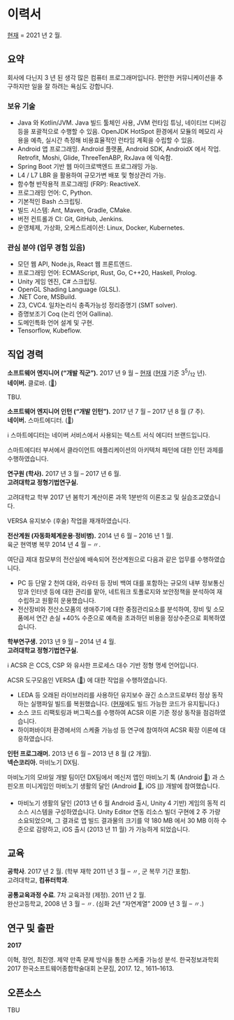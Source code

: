 # 이력서

<u>현재</u> = 2021 년 2 월.

## 요약

회사에 다닌지 3 년 된 생각 많은 컴퓨터 프로그래머입니다. 편안한 커뮤니케이션을 추구하지만 일을 잘 하려는 욕심도 강합니다.

### 보유 기술

- Java 와 Kotlin/JVM. Java 빌드 툴체인 사용, JVM 런타임 튜닝, 네이티브 디버깅 등을 포괄적으로 수행할 수 있음. OpenJDK HotSpot 환경에서 모듈의 메모리 사용을 예측, 실시간 측정해 비용효율적인 런타임 계획을 수립할 수 있음.
- Android 앱 프로그래밍. Android 플랫폼, Android SDK, AndroidX 에서 작업. Retrofit, Moshi, Glide, ThreeTenABP, RxJava 에 익숙함.
- Spring Boot 기반 웹 마이크로백엔드 프로그래밍 가능.
- L4 / L7 LBR 을 활용하여 규모가변 배포 및 형상관리 가능.
- 함수형 반작용적 프로그래밍 (FRP): ReactiveX.
- 프로그래밍 언어: C, Python.
- 기본적인 Bash 스크립팅.
- 빌드 시스템: Ant, Maven, Gradle, CMake.
- 버전 컨트롤과 CI: Git, GitHub, Jenkins.
- 운영체제, 가상화, 오케스트레이션: Linux, Docker, Kubernetes.

### 관심 분야 (업무 경험 있음)

- 모던 웹 API, Node.js, React 웹 프론트엔드.
- 프로그래밍 언어: ECMAScript, Rust, Go, C++20, Haskell, Prolog.
- Unity 게임 엔진, C# 스크립팅.
- OpenGL Shading Language (GLSL).
- .NET Core, MSBuild.
- Z3, CVC4. 일차논리식 충족가능성 정리증명기 (SMT solver).
- 증명보조기 Coq (논리 언어 Gallina).
- 도메인특화 언어 설계 및 구현.
- Tensorflow, Kubeflow.

## 직업 경력

**소프트웨어 엔지니어 (“개발 직군”).** 2017 년 9 월 – <u>현재</u> (<u>현재</u> 기준 3<sup>5</sup>/<sub>12</sub> 년).<br />
**네이버.** 클로바. ([🔗](<https://clova.ai/ko>))

TBU.

**소프트웨어 엔지니어 인턴 (“개발 인턴”).** 2017 년 7 월 – 2017 년 8 월 (7 주).<br />
**네이버.** 스마트에디터. ([🔗](<https://smarteditor.naver.com/>))

ℹ️ 스마트에디터는 네이버 서비스에서 사용되는 텍스트 서식 에디터 브랜드입니다.

스마트에디터 부서에서 클라이언트 애플리케이션의 아키텍처 패턴에 대한 인턴 과제를 수행하였습니다.

**연구원 (학사).** 2017 년 3 월 – 2017 년 6 월.<br />
**고려대학교 정형기법연구실.**

고려대학교 학부 2017 년 봄학기 계산이론 과목 1분반의 이론조교 및 실습조교였습니다.

VERSA 유지보수 (후술) 작업을 재개하였습니다.

**전산계원 (자동화체계운용·정비병).** 2014 년 6 월 – 2016 년 1 월.<br />
육군 현역병 복무 2014 년 4 월 – 〃.

여단급 제대 참모부의 전산실에 배속되어 전산계원으로 다음과 같은 업무를 수행하였습니다.

- PC 등 단말 2 천여 대와, 라우터 등 장비 백여 대를 포함하는 규모의 내부 정보통신망과 인터넷 등에 대한 관리를 맡아, 네트워크 토폴로지와 보안정책을 분석하여 재수립하고 원활히 운용했습니다.
- 전산장비와 전산소모품의 생애주기에 대한 중점관리요소를 분석하여, 장비 및 소모품에서 연간 손실 +40% 수준으로 예측을 초과하던 비용을 정상수준으로 회복하였습니다.

**학부연구생.** 2013 년 9 월 – 2014 년 4 월.<br />
**고려대학교 정형기법연구실.**

ℹ️ ACSR 은 CCS, CSP 와 유사한 프로세스 대수 기반 정형 명세 언어입니다.

ACSR 도구모음인 VERSA ([🔗](<https://www.cis.upenn.edu/~lee/duncan/versa.html>)) 에 대한 작업을 수행하였습니다.

- LEDA 등 오래된 라이브러리를 사용하던 유지보수 끊긴 소스코드로부터 정상 동작하는 실행파일 빌드를 복원했습니다. (<u>현재</u>에도 빌드 가능한 코드가 유지됩니다.)
- 소스 코드 리팩토링과 버그픽스를 수행하여 ACSR 이론 기준 정상 동작을 점검하였습니다.
- 하이퍼바이저 환경에서의 스케줄 가능성 등 연구에 참여하여 ACSR 확장 이론에 대응하였습니다.

**인턴 프로그래머.** 2013 년 6 월 – 2013 년 8 월 (2 개월).<br />
**넥슨코리아.** 마비노기 DX팀.

마비노기의 모바일 개발 팀이던 DX팀에서 메신저 앱인 마비노기 톡 (Android [🔗](<https://play.google.com/store/apps/details?id=com.nexon.mabinogi.messenger>)) 과 스핀오프 미니게임인 마비노기 생활의 달인 (Android [🔗](<https://play.google.com/store/apps/details?id=com.nexon.MasterOfLiving>), iOS [⛓️](<https://apps.apple.com/app/id668500500>)) 개발에 참여했습니다.

- 마비노기 생활의 달인 (2013 년 6 월 Android 출시, Unity 4 기반) 게임의 동적 리소스 시스템을 구성하였습니다. Unity Editor 연동 리소스 빌더 구현에 2 주 가량 소요되었으며, 그 결과로 앱 빌드 결과물의 크기를 약 180 MB 에서 30 MB 이하 수준으로 감량하고, iOS 출시 (2013 년 11 월) 가 가능하게 되었습니다.

## 교육

**공학사**. 2017 년 2 월. (학부 재학 2011 년 3 월 – 〃, 군 복무 기간 포함).<br />
고려대학교, **컴퓨터학과**.

**공통교육과정 수료**. 7차 교육과정 (제정). 2011 년 2 월.<br />
완산고등학교, 2008 년 3 월 – 〃. (심화 2년 “자연계열” 2009 년 3 월 – 〃.)

## 연구 및 출판

**2017**

이혁, 정언, 최진영. 제약 만족 문제 방식을 통한 스케줄 가능성 분석. 한국정보과학회 2017 한국소프트웨어종합학술대회 논문집, 2017. 12., 1611–1613.

## 오픈소스

TBU